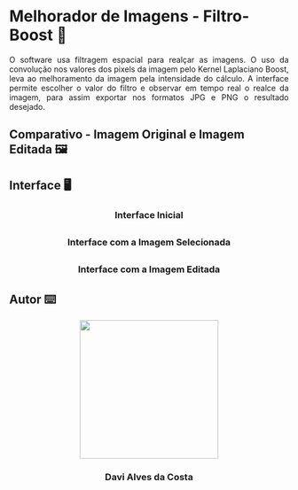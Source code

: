 # Melhorador de Imagens - Filtro-Boost 🚀 
<p align="justify"> O software usa filtragem espacial para realçar as imagens. O uso da convolução nos valores dos pixels da imagem pelo Kernel Laplaciano Boost, leva ao melhoramento da imagem pela intensidade do cálculo. A interface permite escolher o valor do filtro e observar em tempo real o realce da imagem, para assim exportar nos formatos JPG e PNG o resultado desejado. </p>

## Comparativo - Imagem Original e Imagem Editada 🖼️

##

## Interface 🖥️<br>

### <p align="center"> Interface Inicial</p>


##

### <p align="center"> Interface com a Imagem Selecionada </p>


##

### <p align="center"> Interface com a Imagem Editada </p>




## Autor ⌨️

<p align="center">
  <img src= "https://avatars.githubusercontent.com/u/89622689?v=4" width = "250px"></a>
  <h3 align="center">Davi Alves da Costa</h3>
</p>
